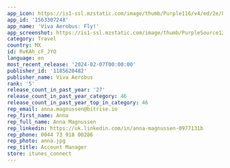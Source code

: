 ```yaml
---
app_icon: https://is1-ssl.mzstatic.com/image/thumb/Purple116/v4/ed/2e/85/ed2e85db-8617-7651-676e-7ec6b2e84dfe/AppIcon-0-0-1x_U007emarketing-0-7-0-85-220.png/1024x1024bb.png
app_id: '1563307248'
app_name: 'Viva Aerobus: Fly!'
app_screenshot: https://is1-ssl.mzstatic.com/image/thumb/PurpleSource126/v4/48/01/3f/48013f0d-4113-01e8-74d3-85d9e3ea48d8/571b7a39-6b3f-4e7f-abb0-88e7e59e6c90_14_ENG_1.png/1242x2688bb.png
category: Travel
country: MX
id: RvKAh_cF_JYO
language: en
most_recent_release: '2024-02-07T00:00:00'
publisher_id: '1185620482'
publisher_name: Viva Aerobus
rank: '5'
release_count_in_past_year: '27'
release_count_in_past_year_category: 46
release_count_in_past_year_top_in_category: 46
rep_email: anna.magnussen@bitrise.io
rep_first_name: Anna
rep_full_name: Anna Magnussen
rep_linkedin: https://uk.linkedin.com/in/anna-magnussen-0977131b
rep_phone: 0044 73 918 00286
rep_photo: anna.jpg
rep_title: Account Manager
store: itunes_connect
---
```


